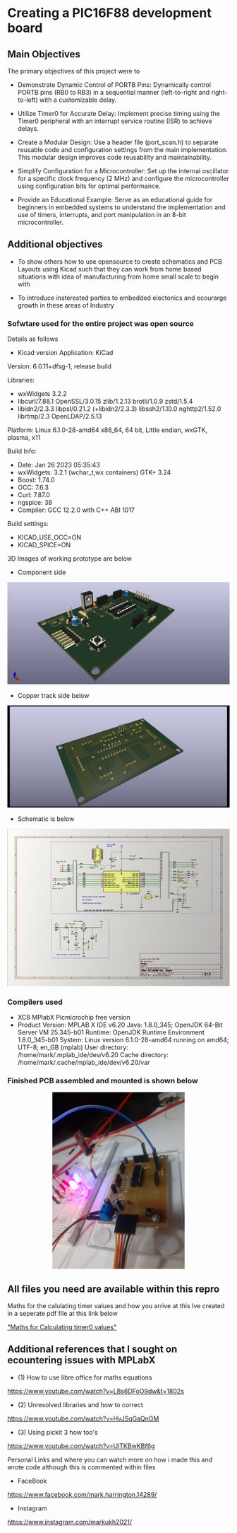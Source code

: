 # Creating a PIC16F88 development board 

## Main Objectives 

The primary objectives of this project were to 

-   Demonstrate Dynamic Control of PORTB Pins:
        Dynamically control PORTB pins (RB0 to RB3) in a sequential manner (left-to-right and right-to-left) with a customizable delay.

-   Utilize Timer0 for Accurate Delay:
        Implement precise timing using the Timer0 peripheral with an interrupt service routine (ISR) to achieve delays.

-   Create a Modular Design:
        Use a header file (port_scan.h) to separate reusable code and configuration settings from the main implementation. This modular design improves code reusability and maintainability.

-   Simplify Configuration for a Microcontroller:
        Set up the internal oscillator for a specific clock frequency (2 MHz) and configure the microcontroller using configuration bits for optimal performance.

-   Provide an Educational Example:
        Serve as an educational guide for beginners in embedded systems to understand the implementation and use of timers, interrupts, and port manipulation in an 8-bit microcontroller.

## Additional objectives 

- To show others how to use  opensource to create schematics and PCB Layouts using Kicad  such that they can work from  home based situations  with  idea of manufacturing  from home  small scale to begin with 

- To introduce insterested parties to embedded electonics and ecourarge growth in these areas of Industry 

### Sofwtare used  for the entire project was open source 

Details as follows 

- Kicad version Application: KiCad

Version: 6.0.11+dfsg-1, release build

Libraries:
	
- wxWidgets 3.2.2
- libcurl/7.88.1 OpenSSL/3.0.15 zlib/1.2.13 brotli/1.0.9 zstd/1.5.4  
- libidn2/2.3.3 libpsl/0.21.2 (+libidn2/2.3.3) libssh2/1.10.0 nghttp2/1.52.0 librtmp/2.3 OpenLDAP/2.5.13

Platform: Linux 6.1.0-28-amd64 x86_64, 64 bit, Little endian, wxGTK, plasma, x11

Build Info:


-   Date: Jan 26 2023 05:35:43  
-   wxWidgets: 3.2.1 (wchar_t,wx containers) GTK+ 3.24
-   Boost: 1.74.0
-   OCC: 7.6.3
-   Curl: 7.87.0
-   ngspice: 38
-   Compiler: GCC 12.2.0 with C++ ABI 1017

Build settings:
-   KICAD_USE_OCC=ON
-   KICAD_SPICE=ON


3D Images of working prototype are below 

- Component side 

<p align = "center" >
<img src = "images/developmentBoard1.png" >
</p> 

- Copper track side   below 

<p align = "center" >
<img src = "images/developmentBoard2.png" >
</p>

- Schematic  is below 
<p align = "center" >
<img src = "images/Schematic.png" >
</p>

### Compilers used 

- XC8 MPlabX Picmicrochip free version 
-   Product Version: MPLAB X IDE v6.20
Java: 1.8.0_345; OpenJDK 64-Bit Server VM 25.345-b01
Runtime: OpenJDK Runtime Environment 1.8.0_345-b01
System: Linux version 6.1.0-28-amd64 running on amd64; UTF-8; en_GB (mplab)
User directory: /home/mark/.mplab_ide/dev/v6.20
Cache directory: /home/mark/.cache/mplab_ide/dev/v6.20/var


### Finished PCB assembled and mounted is shown below 

<p align = "center" >
<img src = "images/final.jpg" width = 300 >
</p>

## All files you need are available  within this repro 

Maths for the  calulating timer values and how you arrive at this Ive created in a seperate pdf file  at this  link below 



["Maths for Calculating timer0  values"](maths.pdf)

## Additional references that I sought  on ecountering issues  with MPLabX 

-   (1) How to use libre office for maths equations

https://www.youtube.com/watch?v=LBs6DFoO9dw&t=1802s

-   (2) Unresolved libraries and how to correct 

https://www.youtube.com/watch?v=HvJSqGaQnGM

-   (3)  Using pickit 3 how too's 

https://www.youtube.com/watch?v=UiTKBwKBf6g 


Personal Links  and where you can watch more on how i  made this and wrote code although this is  commented within files 

-    FaceBook 

https://www.facebook.com/mark.harrington.14289/

-    Instagram 

https://www.instagram.com/markukh2021/ 



